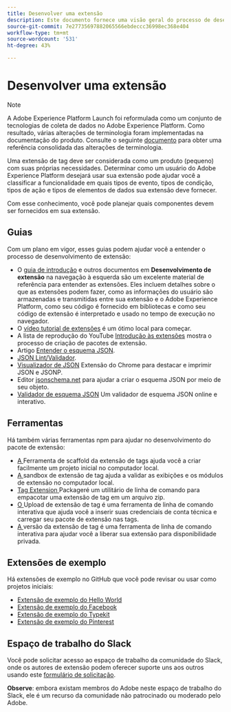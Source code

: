 ```yaml
---
title: Desenvolver uma extensão
description: Este documento fornece uma visão geral do processo de desenvolvimento da extensão de tag com links para documentação adicional para processos mais detalhados.
source-git-commit: 7e27735697882065566ebdeccc36998ec368e404
workflow-type: tm+mt
source-wordcount: '531'
ht-degree: 43%

---
```


# Desenvolver uma extensão

>[!NOTE]
>
>A Adobe Experience Platform Launch foi reformulada como um conjunto de tecnologias de coleta de dados no Adobe Experience Platform. Como resultado, várias alterações de terminologia foram implementadas na documentação do produto. Consulte o seguinte [documento](../../term-updates.md) para obter uma referência consolidada das alterações de terminologia.

Uma extensão de tag deve ser considerada como um produto (pequeno) com suas próprias necessidades. Determinar como um usuário do Adobe Experience Platform desejará usar sua extensão pode ajudar você a classificar a funcionalidade em quais tipos de evento, tipos de condição, tipos de ação e tipos de elementos de dados sua extensão deve fornecer.

Com esse conhecimento, você pode planejar quais componentes devem ser fornecidos em sua extensão.

## Guias

Com um plano em vigor, esses guias podem ajudar você a entender o processo de desenvolvimento de extensão:

* O [guia de introdução](../getting-started.md) e outros documentos em **Desenvolvimento de extensão** na navegação à esquerda são um excelente material de referência para entender as extensões. Eles incluem detalhes sobre o que as extensões podem fazer, como as informações do usuário são armazenadas e transmitidas entre sua extensão e o Adobe Experience Platform, como seu código é fornecido em bibliotecas e como seu código de extensão é interpretado e usado no tempo de execução no navegador.
* O [vídeo tutorial de extensões](https://youtu.be/rxjtC9o4rl0) é um ótimo local para começar.
* A lista de reprodução do YouTube [Introdução às extensões](https://www.youtube.com/playlist?list=PLOdw8u2F8CIgynzKrPEwCPuDxzHW1WP5m) mostra o processo de criação de pacotes de extensão.
* Artigo [Entender o esquema JSON](https://spacetelescope.github.io/understanding-json-schema/index.html#).
* [JSON Lint/Validador](http://jsonlint.com/).
* [Visualizador de JSON](https://chrome.google.com/webstore/detail/json-viewer/gbmdgpbipfallnflgajpaliibnhdgobh) Extensão do Chrome para destacar e imprimir JSON e JSONP.
* Editor [jsonschema.net](https://jsonschema.net/#/editor) para ajudar a criar o esquema JSON por meio de seu objeto.
* [Validador de esquema JSON](http://www.jsonschemavalidator.net/) Um validador de esquema JSON online e interativo.

## Ferramentas

Há também várias ferramentas npm para ajudar no desenvolvimento do pacote de extensão:

* [A ](https://www.npmjs.com/package/@adobe/reactor-scaffold) Ferramenta de scaffold da extensão de tags ajuda você a criar facilmente um projeto inicial no computador local.
* [A ](https://www.npmjs.com/package/@adobe/reactor-sandbox) sandbox de extensão de tag ajuda a validar as exibições e os módulos de extensão no computador local.
* [Tag Extension ](https://www.npmjs.com/package/@adobe/reactor-packager) Packageré um utilitário de linha de comando para empacotar uma extensão de tag em um arquivo zip.
* [O ](https://www.npmjs.com/package/@adobe/reactor-uploader) Upload de extensão de tag é uma ferramenta de linha de comando interativa que ajuda você a inserir suas credenciais de conta técnica e carregar seu pacote de extensão nas tags.
* [A ](https://www.npmjs.com/package/@adobe/reactor-releaser) versão da extensão de tag é uma ferramenta de linha de comando interativa para ajudar você a liberar sua extensão para disponibilidade privada.

## Extensões de exemplo

Há extensões de exemplo no GitHub que você pode revisar ou usar como projetos iniciais:

* [Extensão de exemplo do Hello World](https://github.com/adobe/reactor-helloworld-extension)
* [Extensão de exemplo do Facebook](https://github.com/Adobe-Marketing-Cloud-Activation/extension-facebookpixel)
* [Extensão de exemplo do Typekit](https://github.com/jeffchasin/extension-typekit)
* [Extensão de exemplo do Pinterest](https://github.com/jeffchasin/extension-pinterest)

## Espaço de trabalho do Slack

Você pode solicitar acesso ao espaço de trabalho da comunidade do Slack, onde os autores de extensão podem oferecer suporte uns aos outros usando este [formulário de solicitação](http://join.launchdevelopers.chat).

**Observe**: embora existam membros do Adobe neste espaço de trabalho do Slack, ele é um recurso da comunidade não patrocinado ou moderado pelo Adobe.
